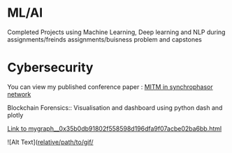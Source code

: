 # ML/AI

Completed Projects using Machine Learning, Deep learning and NLP during assignments/freinds assignments/buisness problem and capstones


# Cybersecurity

You can view my published conference paper :
[MITM in synchrophasor network](https://github.com/amitt00/Projects/blob/main/Published%20Papers/MITM_in%20synchrophasor%20network_NPSC.pdf)

Blockchain Forensics::
Visualisation and dashboard using python dash and plotly 

[Link to mygraph__0x35b0db91802f558598d196dfa9f07acbe02ba6bb.html](https://github.com/amitt00/Projects/blob/main/Published%20Papers/mygraph__0x35b0db91802f558598d196dfa9f07acbe02ba6bb.html)

![Alt Text]([relative/path/to/gif/](https://github.com/amitt00/Projects/blob/main/Published%20Papers/LiveTransactions.gif)
